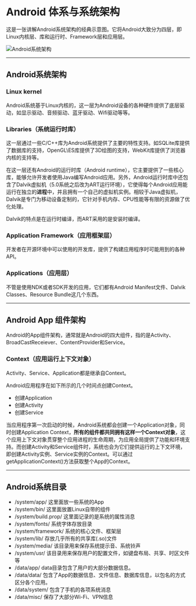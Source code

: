 # Android 体系与系统架构

这是一张讲解Android系统架构的经典示意图。它将Android大致分为四层，即Linux内核层、库和运行时、Framework层和应用层。

![Android系统架构](http://dev.icybear.net/learning-android-cn/images/02-AndroidStack.png)

---
## Android系统架构

### Linux kernel

Android系统基于Linux内核的，这一层为Android设备的各种硬件提供了底层驱动，如显示驱动、音频驱动、蓝牙驱动、Wifi驱动等等。

### Libraries（系统运行时库）

这一层通过一些C/C++库为Android系统提供了主要的特性支持。如SQLite库提供了数据库的支持，OpenGL\ES库提供了3D绘图的支持，WebKit库提供了浏览器内核的支持等。

在这一层还有Android的运行时库（Android runtime），它主要提供了一些核心库，能够允许开发者使用Java编写Android应用。另外，Android运行时库中还包含了Dalvik虚拟机（5.0系统之后改为ART运行环境），它使得每个Android应用能运行在独立的**进程**中，并且拥有一个自己的虚拟机实例。相较于Java虚拟机，Dalvik是专门为移动设备定制的，它针对手机内存、CPU性能等有限的资源做了优化处理。

Dalvik的特点是在运行时编译，而ART采用的是安装时编译。

### Application Framework（应用框架层）

开发者在开源环境中可以使用的开发库，提供了构建应用程序时可能用到的各种API。

### Applications（应用层）

不管是使用NDK或者SDK开发的应用，它们都有Android Manifest文件、Dalvik Classes、Resource Bundle这几个东西。

---
## Android App 组件架构

Android的App组件架构，通常就是Android的四大组件，指的是Activity、BroadCastReceiever、ContentProvider和Service。

### Context（应用运行上下文对象）

Activity、Service、Application都是继承自Context。

Android应用程序在如下所示的几个时间点创建Context。
* 创建Application
* 创建Activity
* 创建Service

当应用程序第一次启动的时候，Android系统都会创建一个Application对象，同时创建Application Context，**所有的组件都共同拥有这样一个Context对象**，这个应用上下文对象贯穿整个应用进程的生命周期，为应用全局提供了功能和环境支持。而创建Activity和Service组件时，系统也会为它们提供运行的上下文环境，即创建Activity实例、Service实例的Context。可以通过getApplicationContext()方法获取整个App的Context。

---
## Android系统目录

* /system/app/  这里面放一些系统的App
* /system/bin/  这里面放置Linux自带的组件
* /system/build.prop/   这里面记录的是系统的属性消息
* /system/fonts/   系统字体存放目录
* /system/framework/    系统的核心文件、框架层
* /system/lib/  存放几乎所有的共享库(.so)文件
* /system/media/    该目录用来保存系统提示音、系统铃声
* /system/usr/    该目录用来保存用户的配置文件，如键盘布局、共享、时区文件等
* /data/app/  data目录包含了用户的大部分数据信息。
* /data/data/   包含了App的数据信息、文件信息、数据库信息，以包名的方式区分各个应用。
* /data/system/   包含了手机的各项系统消息
* /data/misc/   保存了大部分Wi-Fi、VPN信息
